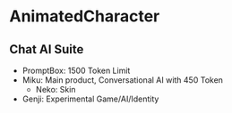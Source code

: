 # AnimatedCharacter

## Chat AI Suite

* PromptBox: 1500 Token Limit
* Miku: Main product, Conversational AI with 450 Token
	* Neko: Skin
* Genji: Experimental Game/AI/Identity